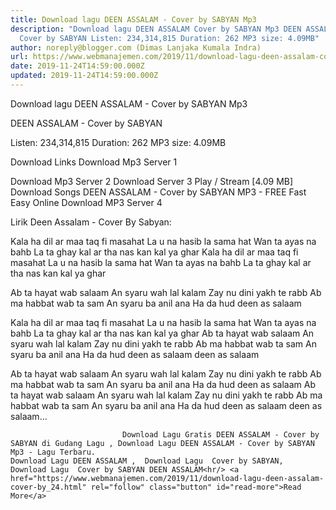 ```yaml
---
title: Download lagu DEEN ASSALAM - Cover by SABYAN Mp3
description: "Download lagu DEEN ASSALAM Cover by SABYAN Mp3 DEEN ASSALAM -
  Cover by SABYAN Listen: 234,314,815 Duration: 262 MP3 size: 4.09MB"
author: noreply@blogger.com (Dimas Lanjaka Kumala Indra)
url: https://www.webmanajemen.com/2019/11/download-lagu-deen-assalam-cover-by_24.html
date: 2019-11-24T14:59:00.000Z
updated: 2019-11-24T14:59:00.000Z
---
```


Download lagu DEEN ASSALAM - Cover by SABYAN Mp3

  DEEN ASSALAM - Cover by SABYAN 

  Listen: 234,314,815 
  Duration: 262 
  MP3 size: 4.09MB 

  Download Links 
  Download Mp3 Server 1 

  Download Mp3 Server 2 
  Download Server 3 
  Play / Stream [4.09 MB] Download Songs DEEN ASSALAM - Cover by SABYAN MP3 - FREE Fast Easy Online 
  Download MP3 Server 4 


                             
Lirik Deen Assalam - Cover By Sabyan:
                             
Kala ha dil ar maa taq fi masahat
  La u na hasib la sama hat
  Wan ta ayas na bahb
  La ta ghay kal ar tha nas kan kal ya ghar
  Kala ha dil ar maa taq fi masahat
  La u na hasib la sama hat
  Wan ta ayas na bahb
  La ta ghay kal ar tha nas kan kal ya ghar
  
  Ab ta hayat wab salaam
  An syaru wah lal kalam
  Zay nu dini yakh te rabb
  Ab ma habbat wab ta sam
  An syaru ba anil ana
  Ha da hud deen as salaam
  
  
  Kala ha dil ar maa taq fi masahat
  La u na hasib la sama hat
  Wan ta ayas na bahb
  La ta ghay kal ar tha nas kan kal ya ghar
  Ab ta hayat wab salaam
  An syaru wah lal kalam
  Zay nu dini yakh te rabb
  Ab ma habbat wab ta sam
  An syaru ba anil ana
  Ha da hud deen as salaam
  deen as salaam
  
  
  Ab ta hayat wab salaam
  An syaru wah lal kalam
  Zay nu dini yakh te rabb
  Ab ma habbat wab ta sam
  An syaru ba anil ana
  Ha da hud deen as salaam
  Ab ta hayat wab salaam
  An syaru wah lal kalam
  Zay nu dini yakh te rabb
  Ab ma habbat wab ta sam
  An syaru ba anil ana
  Ha da hud deen as salaam
  deen as salaam...                                 
                                 
                             Download Lagu Gratis DEEN ASSALAM - Cover by SABYAN di Gudang Lagu , Download Lagu DEEN ASSALAM - Cover by SABYAN Mp3 - Lagu Terbaru.                                                         Download Lagu DEEN ASSALAM ,  Download Lagu  Cover by SABYAN,  Download Lagu  Cover by SABYAN DEEN ASSALAM<hr/> <a href="https://www.webmanajemen.com/2019/11/download-lagu-deen-assalam-cover-by_24.html" rel="follow" class="button" id="read-more">Read More</a>